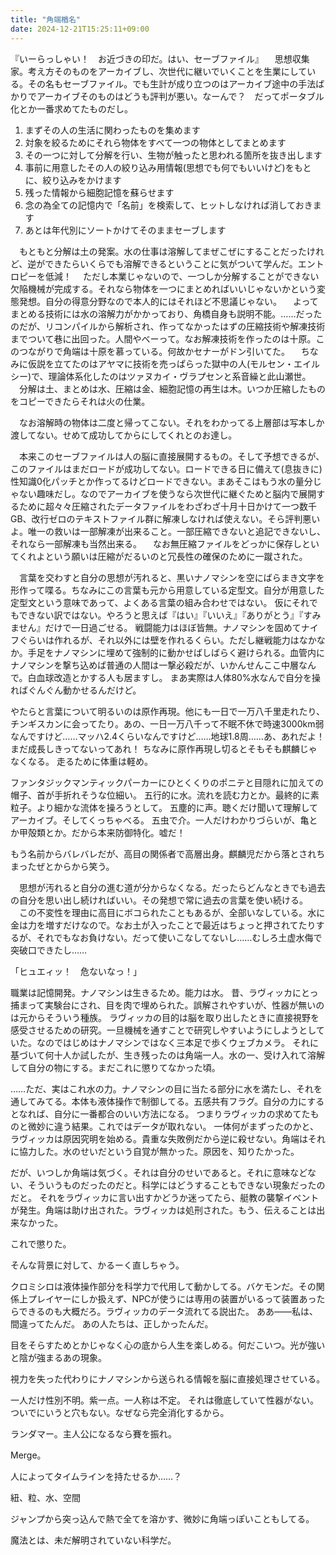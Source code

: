 ```yaml
---
title: "角端楢名"
date: 2024-12-21T15:25:11+09:00
---
```

『いーらっしゃい！　お近づきの印だ。はい、セーブファイル』
　思想収集家。考え方そのものをアーカイブし、次世代に継いでいくことを生業にしている。その名もセーブファイル。でも生計が成り立つのはアーカイブ途中の手法ばかりでアーカイブそのものはどうも評判が悪い。なーんで？　だってポータブル化とか一番求めてたものだし。

 1. まずその人の生活に関わったものを集めます
 2. 対象を絞るためにそれら物体をすべて一つの物体としてまとめます
 3. その一つに対して分解を行い、生物が触ったと思われる箇所を抜き出します
 4. 事前に用意したその人の絞り込み用情報(思想でも何でもいいけど)をもとに、絞り込みをかけます
 5. 残った情報から細胞記憶を蘇らせます
 6. 念の為全ての記憶内で「名前」を検索して、ヒットしなければ消しておきます
 7. あとは年代別にソートかけてそのままセーブします

　もともと分解は土の発案。水の仕事は溶解してまぜこぜにすることだったけれど、逆ができたらいくらでも溶解できるということに気がついて学んだ。エントロピーを低減！
　ただし本業じゃないので、一つしか分解することができない欠陥機械が完成する。それなら物体を一つにまとめればいいじゃないかという変態発想。自分の得意分野なので本人的にはそれほど不思議じゃない。
　よってまとめる技術には水の溶解力がかかっており、角橋自身も説明不能。……だったのだが、リコンパイルから解析され、作ってなかったはずの圧縮技術や解凍技術までついて巷に出回った。人間やべーって。なお解凍技術を作ったのは十原。このつながりで角端は十原を慕っている。何故かセナーがドン引いてた。
　ちなみに仮説を立てたのはアヤマに技術を売っぱらった獄中の人(モルセン・エイルシー)で、理論体系化したのはツァヌカイ・ヴラプセンと系音繰と此山瀬世。
　分解は土、まとめは水、圧縮は金、細胞記憶の再生は木。いつか圧縮したものをコピーできたらそれは火の仕業。
　

　なお溶解時の物体は二度と帰ってこない。それをわかってる上層部は写本しか渡してない。せめて成功してからにしてくれとのお達し。

　本来このセーブファイルは人の脳に直接展開するもの。そして予想できるが、このファイルはまだロードが成功してない。ロードできる日に備えて(息抜きに)性知識0化パッチとか作ってるけどロードできない。まあそこはもう水の量分じゃない趣味だし。なのでアーカイブを使うなら次世代に継ぐためと脳内で展開するために超々々圧縮されたデータファイルをわざわざ十月十日かけて一つ数千GB、改行ゼロのテキストファイル群に解凍しなければ使えない。そら評判悪いよ。唯一の救いは一部解凍が出来ること。一部圧縮できないと追記できないし、それなら一部解凍も当然出来る。
　なお無圧縮ファイルをどっかに保存しといてくれよという願いは圧縮がだるいのと冗長性の確保のために一蹴された。

　言葉を交わすと自分の思想が汚れると、黒いナノマシンを空にばらまき文字を形作って喋る。ちなみにこの言葉も元から用意している定型文。自分が用意した定型文という意味であって、よくある言葉の組み合わせではない。
仮にそれでもできない訳ではない。やろうと思えば『はい』『いいえ』『ありがとう』『すみません』だけで一日過ごせる。
戦闘能力はほぼ皆無。ナノマシンを固めてナイフぐらいは作れるが、それ以外には壁を作れるくらい。ただし継戦能力はなかなか。手足をナノマシンに埋めて強制的に動かせばしばらく避けられる。血管内にナノマシンを撃ち込めば普通の人間は一撃必殺だが、いかんせんここ中層なんで。白血球改造とかする人も居ますし。
まあ実際は人体80%水なんで自分を操ればぐんぐん動かせるんだけど。

やたらと言葉について明るいのは原作再現。他にも一日で一万八千里走れたり、チンギスカンに会ってたり。あの、一日一万八千って不眠不休で時速3000km弱なんですけど……マッハ2.4くらいなんですけど……地球1.8周……あ、あれだよ！　まだ成長しきってないってあれ！
ちなみに原作再現し切るとそもそも麒麟じゃなくなる。
走るために体重は軽め。

ファンタジックマンティックパーカーにひとくくりのポニテと目隠れに加えての帽子、首が手折れそうな位細い。
五行的に水。流れを読む力とか。最終的に素粒子。より細かな流体を操ろうとして。
五塵的に声。聴くだけ聞いて理解してアーカイブ。そしてくっちゃべる。
五虫で介。一人だけわかりづらいが、亀とか甲殻類とか。だから本来防御特化。嘘だ！

もう名前からバレバレだが、高目の関係者で高層出身。麒麟児だから落とされちまったぜとからから笑う。

　思想が汚れると自分の進む道が分からなくなる。だったらどんなときでも過去の自分を思い出し続ければいい。その発想で常に過去の言葉を使い続ける。
　この不変性を理由に高目にボコられたこともあるが、全部いなしている。水に金は力を増すだけなので。なお土が入ったことで最近はちょっと押されてたりするが、それでもなお負けない。だって使いこなしてないし……むしろ土虚水侮で突破口できたし……

「ヒュエィッ！　危ないなっ！」


職業は記憶開発。ナノマシンは生きるため。能力は水。
昔、ラヴィッカにとっ捕まって実験台にされ、目を肉で埋められた。誤解されやすいが、性器が無いのは元からそういう種族。
ラヴィッカの目的は脳を取り出したときに直接視野を感受させるための研究。一旦機械を通すことで研究しやすいようにしようとしていた。なのではじめはナノマシンではなく三本足で歩くウェブカメラ。
それに基づいて何十人か試したが、生き残ったのは角端一人。水の一、受け入れて溶解して自分の物にする。まだこれに懲りてなかった頃。

……ただ、実はこれ水の力。ナノマシンの目に当たる部分に水を満たし、それを通してみてる。本体も液体操作で制御してる。五感共有フラグ。自分の力にするとなれば、自分に一番都合のいい方法になる。
つまりラヴィッカの求めてたものと微妙に違う結果。これではデータが取れない。
一体何がまずったのかと、ラヴィッカは原因究明を始める。貴重な失敗例だから逆に殺せない。角端はそれに協力した。水のせいだという自覚が無かった。原因を、知りたかった。

だが、いつしか角端は気づく。それは自分のせいであると。それに意味などない、そういうものだったのだと。科学にはどうすることもできない現象だったのだと。
それをラヴィッカに言い出すかどうか迷ってたら、艇教の襲撃イベントが発生。角端は助け出された。ラヴィッカは処刑された。もう、伝えることは出来なかった。

これで懲りた。


そんな背景に対して、かるーく直しちゃう。

クロミシロは液体操作部分を科学力で代用して動かしてる。バケモンだ。その関係上プレイヤーにしか扱えず、NPCが使うには専用の装置がいるって装置あったらできるのも大概だろ。ラヴィッカのデータ流れてる説出た。
ああ――私は、間違ってたんだ。
あの人たちは、正しかったんだ。


目をそらすためとかじゃなく心の底から人生を楽しめる。何だこいつ。光が強いと陰が強まるあの現象。

視力を失った代わりにナノマシンから送られる情報を脳に直接処理させている。

一人だけ性別不明。紫一点。一人称は不定。
それは徹底していて性器がない。ついでにいうと穴もない。なぜなら完全消化するから。

ランダマー。主人公になるなら賽を振れ。

Merge。

人によってタイムラインを持たせるか……？

紐、粒、水、空間

ジャンプから突っ込んで熱で全てを溶かす、微妙に角端っぽいこともしてる。

魔法とは、未だ解明されていない科学だ。
